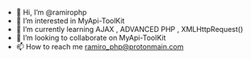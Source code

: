 - 👋 Hi, I’m @ramirophp
- 👀 I’m interested in MyApi-ToolKit
- 🌱 I’m currently learning AJAX , ADVANCED PHP , XMLHttpRequest()
- 💞️ I’m looking to collaborate on MyApi-ToolKit
- 📫 How to reach me ramiro_php@protonmain.com

<!---
ramirophp/ramirophp is a ✨ special ✨ repository because its `README.md` (this file) appears on your GitHub profile.
You can click the Preview link to take a look at your changes.
--->
